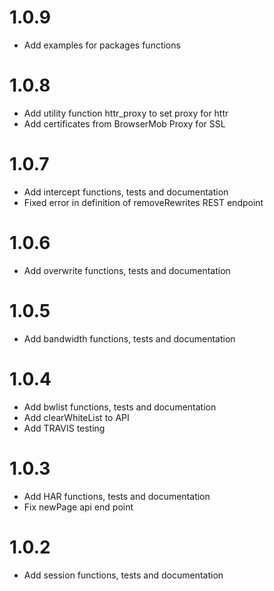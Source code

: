 # 1.0.9
* Add examples for packages functions

# 1.0.8
* Add utility function httr_proxy to set proxy for httr
* Add certificates from BrowserMob Proxy for SSL

# 1.0.7
* Add intercept functions, tests and documentation
* Fixed error in definition of removeRewrites REST endpoint

# 1.0.6
* Add overwrite functions, tests and documentation

# 1.0.5
* Add bandwidth functions, tests and documentation

# 1.0.4
* Add bwlist functions, tests and documentation
* Add clearWhiteList to API
* Add TRAVIS testing

# 1.0.3
* Add HAR functions, tests and documentation
* Fix newPage api end point

# 1.0.2
* Add session functions, tests and documentation
